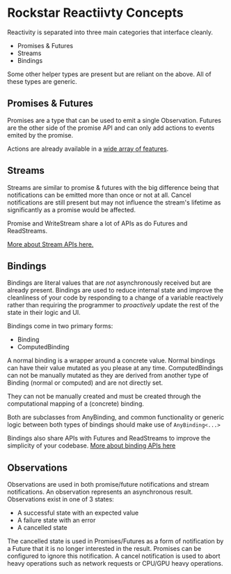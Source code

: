 # Rockstar Reactiivty Concepts

Reactivity is separated into three main categories that interface cleanly.

- Promises & Futures
- Streams
- Bindings

Some other helper types are present but are reliant on the above. All of these types are generic.

## Promises & Futures

Promises are a type that can be used to emit a single Observation.
Futures are the other side of the promise API and can only add actions to events emited by the promise.

Actions are already available in a [wide array of features](promise-future.md).

## Streams

Streams are similar to promise & futures with the big difference being that notifications can be emitted more than once or not at all.
Cancel notifications are still present but may not influence the stream's lifetime as significantly as a promise would be affected.

Promise and WriteStream share a lot of APIs as do Futures and ReadStreams.

[More about Stream APIs here.](streams.md)

## Bindings

Bindings are literal values that are _not_ asynchronously received but are already present. Bindings are used to reduce internal state and improve the cleanliness of your code by responding to a change of a variable reactively rather than requiring the programmer to _proactively_ update the rest of the state in their logic and UI.

Bindings come in two primary forms:

- Binding
- ComputedBinding

A normal binding is a wrapper around a concrete value. Normal bindings can have their value mutated as you please at any time. ComputedBindings can not be manually mutated as they are derived from another type of Binding (normal or computed) and are not directly set.

They can not be manually created and must be created through the computational mapping of a (concrete) binding.

Both are subclasses from AnyBinding, and common functionality or generic logic between both types of bindings should make use of `AnyBinding<...>`

Bindings also share APIs with Futures and ReadStreams to improve the simplicity of your codebase. [More about binding APIs here](bindings.md)

## Observations

Observations are used in both promise/future notifications and stream notifications. An observation represents an asynchronous result. Observations exist in one of 3 states:

- A successful state with an expected value
- A failure state with an error
- A cancelled state

The cancelled state is used in Promises/Futures as a form of notification by a Future that it is no longer interested in the result. Promises can be configured to ignore this notification. A cancel notification is used to abort heavy operations such as network requests or CPU/GPU heavy operations.
